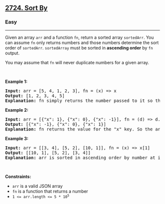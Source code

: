 <h2><a href="https://leetcode.com/problems/sort-by">2724. Sort By</a></h2><h3>Easy</h3><hr><p>Given an array <code>arr</code> and a function <code>fn</code>, return a sorted array <code>sortedArr</code>. You can assume&nbsp;<code>fn</code>&nbsp;only returns numbers and those numbers determine the sort order of&nbsp;<code>sortedArr</code>. <code>sortedArray</code> must be sorted in <strong>ascending order</strong> by <code>fn</code> output.</p>

<p>You may assume that <code>fn</code> will never duplicate numbers for a given array.</p>

<p>&nbsp;</p>
<p><strong class="example">Example 1:</strong></p>

<pre>
<strong>Input:</strong> arr = [5, 4, 1, 2, 3], fn = (x) =&gt; x
<strong>Output:</strong> [1, 2, 3, 4, 5]
<strong>Explanation:</strong> fn simply returns the number passed to it so the array is sorted in ascending order.
</pre>

<p><strong class="example">Example 2:</strong></p>

<pre>
<strong>Input:</strong> arr = [{&quot;x&quot;: 1}, {&quot;x&quot;: 0}, {&quot;x&quot;: -1}], fn = (d) =&gt; d.x
<strong>Output:</strong> [{&quot;x&quot;: -1}, {&quot;x&quot;: 0}, {&quot;x&quot;: 1}]
<strong>Explanation:</strong> fn returns the value for the &quot;x&quot; key. So the array is sorted based on that value.
</pre>

<p><strong class="example">Example 3:</strong></p>

<pre>
<strong>Input:</strong> arr = [[3, 4], [5, 2], [10, 1]], fn = (x) =&gt; x[1]
<strong>Output:</strong> [[10, 1], [5, 2], [3, 4]]
<strong>Explanation:</strong> arr is sorted in ascending order by number at index=1.&nbsp;
</pre>

<p>&nbsp;</p>
<p><strong>Constraints:</strong></p>

<ul>
	<li><code>arr</code> is a valid JSON array</li>
	<li><code>fn</code> is a function that returns a number</li>
	<li><code>1 &lt;=&nbsp;arr.length &lt;= 5 * 10<sup>5</sup></code></li>
</ul>
